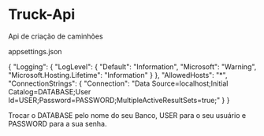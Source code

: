 # Truck-Api
Api de criação de caminhões

appsettings.json

{
  "Logging": {
    "LogLevel": {
      "Default": "Information",
      "Microsoft": "Warning",
      "Microsoft.Hosting.Lifetime": "Information"
    }
  },
  "AllowedHosts": "*",
  "ConnectionStrings": {
    "Connection": "Data Source=localhost;Initial Catalog=DATABASE;User Id=USER;Password=PASSWORD;MultipleActiveResultSets=true;"
  }
}

Trocar o DATABASE pelo nome do seu Banco, USER para o seu usuário e PASSWORD para a sua senha.

